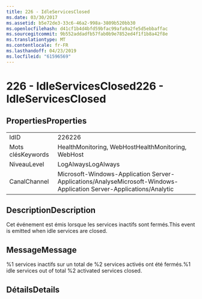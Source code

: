 ```yaml
---
title: 226 - IdleServicesClosed
ms.date: 03/30/2017
ms.assetid: b5e72de3-33c6-46a2-998a-3809b520bb30
ms.openlocfilehash: d41cf1b4d4bfd59bfac99afa9a2fe5d5ebbaffac
ms.sourcegitcommit: 9b552addadfb57fab0b9e7852ed4f1f1b8a42f8e
ms.translationtype: MT
ms.contentlocale: fr-FR
ms.lasthandoff: 04/23/2019
ms.locfileid: "61596569"
---
```

# <a name="226---idleservicesclosed"></a><span data-ttu-id="40466-102">226 - IdleServicesClosed</span><span class="sxs-lookup"><span data-stu-id="40466-102">226 - IdleServicesClosed</span></span>
## <a name="properties"></a><span data-ttu-id="40466-103">Properties</span><span class="sxs-lookup"><span data-stu-id="40466-103">Properties</span></span>  
  
|||  
|-|-|  
|<span data-ttu-id="40466-104">Id</span><span class="sxs-lookup"><span data-stu-id="40466-104">ID</span></span>|<span data-ttu-id="40466-105">226</span><span class="sxs-lookup"><span data-stu-id="40466-105">226</span></span>|  
|<span data-ttu-id="40466-106">Mots clés</span><span class="sxs-lookup"><span data-stu-id="40466-106">Keywords</span></span>|<span data-ttu-id="40466-107">HealthMonitoring, WebHost</span><span class="sxs-lookup"><span data-stu-id="40466-107">HealthMonitoring, WebHost</span></span>|  
|<span data-ttu-id="40466-108">Niveau</span><span class="sxs-lookup"><span data-stu-id="40466-108">Level</span></span>|<span data-ttu-id="40466-109">LogAlways</span><span class="sxs-lookup"><span data-stu-id="40466-109">LogAlways</span></span>|  
|<span data-ttu-id="40466-110">Canal</span><span class="sxs-lookup"><span data-stu-id="40466-110">Channel</span></span>|<span data-ttu-id="40466-111">Microsoft-Windows-Application Server-Applications/Analyse</span><span class="sxs-lookup"><span data-stu-id="40466-111">Microsoft-Windows-Application Server-Applications/Analytic</span></span>|  
  
## <a name="description"></a><span data-ttu-id="40466-112">Description</span><span class="sxs-lookup"><span data-stu-id="40466-112">Description</span></span>  
 <span data-ttu-id="40466-113">Cet événement est émis lorsque les services inactifs sont fermés.</span><span class="sxs-lookup"><span data-stu-id="40466-113">This event is emitted when idle services are closed.</span></span>  
  
## <a name="message"></a><span data-ttu-id="40466-114">Message</span><span class="sxs-lookup"><span data-stu-id="40466-114">Message</span></span>  
 <span data-ttu-id="40466-115">%1 services inactifs sur un total de %2 services activés ont été fermés.</span><span class="sxs-lookup"><span data-stu-id="40466-115">%1 idle services out of total %2 activated services closed.</span></span>  
  
## <a name="details"></a><span data-ttu-id="40466-116">Détails</span><span class="sxs-lookup"><span data-stu-id="40466-116">Details</span></span>
